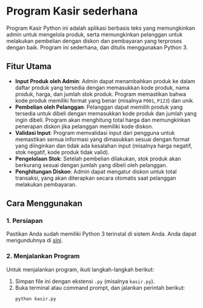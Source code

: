 # Program Kasir sederhana

Program Kasir Python ini adalah aplikasi berbasis teks yang memungkinkan admin untuk mengelola produk, serta memungkinkan pelanggan untuk melakukan pembelian dengan diskon dan pembayaran yang terproses dengan baik. Program ini sederhana, dan ditulis menggunakan Python 3.

## Fitur Utama

- **Input Produk oleh Admin**: Admin dapat menambahkan produk ke dalam daftar produk yang tersedia dengan memasukkan kode produk, nama produk, harga, dan jumlah stok produk. Program memastikan bahwa kode produk memiliki format yang benar (misalnya `P001`, `P123`) dan unik.
- **Pembelian oleh Pelanggan**: Pelanggan dapat memilih produk yang tersedia untuk dibeli dengan memasukkan kode produk dan jumlah yang ingin dibeli. Program akan menghitung total harga dan memungkinkan penerapan diskon jika pelanggan memiliki kode diskon.
- **Validasi Input**: Program memvalidasi input dari pengguna untuk memastikan semua informasi yang dimasukkan sesuai dengan format yang diinginkan dan tidak ada kesalahan input (misalnya harga negatif, stok negatif, kode produk tidak valid).
- **Pengelolaan Stok**: Setelah pembelian dilakukan, stok produk akan berkurang sesuai dengan jumlah yang dibeli oleh pelanggan.
- **Penghitungan Diskon**: Admin dapat mengatur diskon untuk total transaksi, yang akan diterapkan secara otomatis saat pelanggan melakukan pembayaran.
  
## Cara Menggunakan

### 1. Persiapan
Pastikan Anda sudah memiliki Python 3 terinstal di sistem Anda. Anda dapat mengunduhnya di [sini](https://www.python.org/downloads/).

### 2. Menjalankan Program
Untuk menjalankan program, ikuti langkah-langkah berikut:
1. Simpan file ini dengan ekstensi `.py` (misalnya `kasir.py`).
2. Buka terminal atau command prompt, dan jalankan perintah berikut:
   ```bash
   python kasir.py
